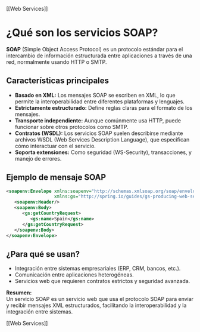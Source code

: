 
[[Web Services]]

# ¿Qué son los servicios SOAP?

**SOAP** (Simple Object Access Protocol) es un protocolo estándar para el intercambio de información estructurada entre aplicaciones a través de una red, normalmente usando HTTP o SMTP.

## Características principales

- **Basado en XML:** Los mensajes SOAP se escriben en XML, lo que permite la interoperabilidad entre diferentes plataformas y lenguajes.
- **Estrictamente estructurado:** Define reglas claras para el formato de los mensajes.
- **Transporte independiente:** Aunque comúnmente usa HTTP, puede funcionar sobre otros protocolos como SMTP.
- **Contratos (WSDL):** Los servicios SOAP suelen describirse mediante archivos WSDL (Web Services Description Language), que especifican cómo interactuar con el servicio.
- **Soporta extensiones:** Como seguridad (WS-Security), transacciones, y manejo de errores.

## Ejemplo de mensaje SOAP

```xml
<soapenv:Envelope xmlns:soapenv="http://schemas.xmlsoap.org/soap/envelope/"
                  xmlns:gs="http://spring.io/guides/gs-producing-web-service">
   <soapenv:Header/>
   <soapenv:Body>
      <gs:getCountryRequest>
         <gs:name>Spain</gs:name>
      </gs:getCountryRequest>
   </soapenv:Body>
</soapenv:Envelope>
```

## ¿Para qué se usan?

- Integración entre sistemas empresariales (ERP, CRM, bancos, etc.).
- Comunicación entre aplicaciones heterogéneas.
- Servicios web que requieren contratos estrictos y seguridad avanzada.

**Resumen:**  
Un servicio SOAP es un servicio web que usa el protocolo SOAP para enviar y recibir mensajes XML estructurados, facilitando la interoperabilidad y la integración entre sistemas.

[[Web Services]]